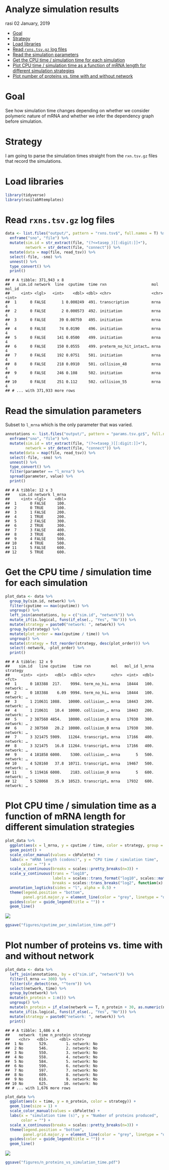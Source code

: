 Analyze simulation results
================
rasi
02 January, 2019

-   [Goal](#goal)
-   [Strategy](#strategy)
-   [Load libraries](#load-libraries)
-   [Read `rxns.tsv.gz` log files](#read-rxns.tsv.gz-log-files)
-   [Read the simulation parameters](#read-the-simulation-parameters)
-   [Get the CPU time / simulation time for each simulation](#get-the-cpu-time-simulation-time-for-each-simulation)
-   [Plot CPU time / simulation time as a function of mRNA length for different simulation strategies](#plot-cpu-time-simulation-time-as-a-function-of-mrna-length-for-different-simulation-strategies)
-   [Plot number of proteins vs. time with and without network](#plot-number-of-proteins-vs.-time-with-and-without-network)

Goal
====

See how simulation time changes depending on whether we consider polymeric nature of mRNA and whether we infer the dependency graph before simulation.

Strategy
========

I am going to parse the simulation times straight from the `rxn.tsv.gz` files that record the simulations.

Load libraries
==============

``` r
library(tidyverse)
library(rasilabRtemplates)
```

Read `rxns.tsv.gz` log files
============================

``` r
data <- list.files("output/", pattern = "rxns.tsv$", full.names = T) %>% 
  enframe("sno", "file") %>% 
  mutate(sim.id = str_extract(file, "(?<=tasep_)[[:digit:]]+"),
         network = str_detect(file, "connect")) %>% 
  mutate(data = map(file, read_tsv)) %>% 
  select(-file, -sno) %>% 
  unnest() %>% 
  type_convert() %>% 
  print()
```

    ## # A tibble: 371,943 x 8
    ##    sim.id network  line  cputime  time rxn                    mol   mol_id
    ##     <int> <lgl>   <int>    <dbl> <dbl> <chr>                  <chr>  <int>
    ##  1      0 FALSE       1 0.000249  491. transcription          mrna       4
    ##  2      0 FALSE       2 0.000573  492. initiation             mrna       4
    ##  3      0 FALSE      39 0.00759   495. initiation             mrna       4
    ##  4      0 FALSE      74 0.0190    496. initiation             mrna       4
    ##  5      0 FALSE     141 0.0500    499. initiation             mrna       4
    ##  6      0 FALSE     150 0.0555    499. preterm_no_hit_intact… mrna       4
    ##  7      0 FALSE     192 0.0751    501. initiation             mrna       4
    ##  8      0 FALSE     218 0.0910    501. collision_48           mrna       4
    ##  9      0 FALSE     246 0.108     502. initiation             mrna       4
    ## 10      0 FALSE     251 0.112     502. collision_55           mrna       4
    ## # ... with 371,933 more rows

Read the simulation parameters
==============================

Subset to `l_mrna` which is the only parameter that was varied.

``` r
annotations <- list.files("output/", pattern = "params.tsv.gz$", full.names = T) %>% 
  enframe("sno", "file") %>% 
  mutate(sim.id = str_extract(file, "(?<=tasep_)[[:digit:]]+"),
         network = str_detect(file, "connect")) %>% 
  mutate(data = map(file, read_tsv)) %>% 
  select(-file, -sno) %>% 
  unnest() %>% 
  type_convert() %>% 
  filter(parameter == "l_mrna") %>% 
  spread(parameter, value) %>% 
  print()
```

    ## # A tibble: 12 x 3
    ##    sim.id network l_mrna
    ##     <int> <lgl>    <dbl>
    ##  1      0 FALSE     100.
    ##  2      0 TRUE      100.
    ##  3      1 FALSE     200.
    ##  4      1 TRUE      200.
    ##  5      2 FALSE     300.
    ##  6      2 TRUE      300.
    ##  7      3 FALSE     400.
    ##  8      3 TRUE      400.
    ##  9      4 FALSE     500.
    ## 10      4 TRUE      500.
    ## 11      5 FALSE     600.
    ## 12      5 TRUE      600.

Get the CPU time / simulation time for each simulation
======================================================

``` r
plot_data <- data %>% 
  group_by(sim.id, network) %>% 
  filter(cputime == max(cputime)) %>% 
  ungroup() %>% 
  left_join(annotations, by = c("sim.id", "network")) %>% 
  mutate_if(is.logical, funs(if_else(., "Yes", "No"))) %>% 
  mutate(strategy = paste0("network: ", network)) %>% 
  group_by(strategy) %>% 
  mutate(plot_order = max(cputime / time)) %>% 
  ungroup() %>% 
  mutate(strategy = fct_reorder(strategy, desc(plot_order))) %>% 
  select(-network, -plot_order) %>% 
  print()
```

    ## # A tibble: 12 x 9
    ##    sim.id   line cputime   time rxn         mol   mol_id l_mrna strategy  
    ##     <int>  <int>   <dbl>  <dbl> <chr>       <chr>  <int>  <dbl> <fct>     
    ##  1      0 183388  217.    9994. term_no_hi… mrna   18444   100. network: …
    ##  2      0 183388    6.09  9994. term_no_hi… mrna   18444   100. network: …
    ##  3      1 210631 1088.   10000. collision_… mrna   18443   200. network: …
    ##  4      1 210631   10.4  10000. collision_… mrna   18443   200. network: …
    ##  5      2 387560 4854.   10000. collision_0 mrna   17930   300. network: …
    ##  6      2 387560   20.2  10000. collision_0 mrna   17930   300. network: …
    ##  7      3 321475 5909.   11264. transcript… mrna   17166   400. network: …
    ##  8      3 321475   16.8  11264. transcript… mrna   17166   400. network: …
    ##  9      4 181858 6000.    5300. collision_… mrna       5   500. network: …
    ## 10      4 528160   37.8  10711. transcript… mrna   19467   500. network: …
    ## 11      5 119416 6000.    2183. collision_0 mrna       5   600. network: …
    ## 12      5 528068   35.9  10523. transcript… mrna   17932   600. network: …

Plot CPU time / simulation time as a function of mRNA length for different simulation strategies
================================================================================================

``` r
plot_data %>% 
  ggplot(aes(x = l_mrna, y = cputime / time, color = strategy, group = strategy)) +
  geom_point() +
  scale_color_manual(values = cbPalette) +
  labs(x = "mRNA length (codons)", y = "CPU time / simulation time",
       color = "") +
  scale_x_continuous(breaks = scales::pretty_breaks(n=3)) +
  scale_y_continuous(trans = "log10",
                     labels = scales::trans_format("log10", scales::math_format(10^.x)),
                     breaks = scales::trans_breaks("log2", function(x) 10^x, n = 8)) +
  annotation_logticks(sides = "l", alpha = 0.5) +
  theme(legend.position = "bottom", 
        panel.grid.major.y = element_line(color = "grey", linetype = "dashed")) +
  guides(color = guide_legend(title = "")) +
  geom_line()
```

![](analyze_results_files/figure-markdown_github/unnamed-chunk-6-1.png)

``` r
ggsave("figures/cputime_per_simulation_time.pdf")
```

Plot number of proteins vs. time with and without network
=========================================================

``` r
plot_data <- data %>% 
  left_join(annotations, by = c("sim.id", "network")) %>% 
  filter(l_mrna == 300) %>% 
  filter(str_detect(rxn, "^term")) %>% 
  select(network, time) %>% 
  group_by(network) %>% 
  mutate(n_protein = 1:n()) %>% 
  ungroup() %>% 
  mutate(n_protein = if_else(network == T, n_protein + 30, as.numeric(n_protein))) %>% 
  mutate_if(is.logical, funs(if_else(., "Yes", "No"))) %>% 
  mutate(strategy = paste0("network: ", network)) %>% 
  print()
```

    ## # A tibble: 1,686 x 4
    ##    network  time n_protein strategy   
    ##    <chr>   <dbl>     <dbl> <chr>      
    ##  1 No       529.        1. network: No
    ##  2 No       546.        2. network: No
    ##  3 No       550.        3. network: No
    ##  4 No       558.        4. network: No
    ##  5 No       584.        5. network: No
    ##  6 No       590.        6. network: No
    ##  7 No       597.        7. network: No
    ##  8 No       609.        8. network: No
    ##  9 No       610.        9. network: No
    ## 10 No       625.       10. network: No
    ## # ... with 1,676 more rows

``` r
plot_data %>% 
  ggplot(aes(x = time, y = n_protein, color = strategy)) +
  geom_line(size = 1) +
  scale_color_manual(values = cbPalette) +
  labs(x = "simulation time (s)", y = "Number of proteins produced",
       color = "") +
  scale_x_continuous(breaks = scales::pretty_breaks(n=3)) +
  theme(legend.position = "bottom",
        panel.grid.major.y = element_line(color = "grey", linetype = "dashed")) +
  guides(color = guide_legend(title = "")) +
  geom_line()
```

![](analyze_results_files/figure-markdown_github/unnamed-chunk-7-1.png)

``` r
ggsave("figures/n_proteins_vs_simulation_time.pdf")
```
